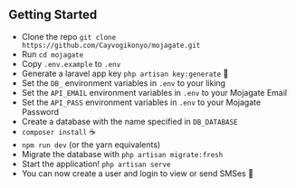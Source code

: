## Getting Started
- Clone the repo `git clone https://github.com/Cayvogikonyo/mojagate.git`
- Run `cd mojagate`
- Copy `.env.example` to `.env`
- Generate a laravel app key `php artisan key:generate` 🔑
- Set the `DB_` environment variables in `.env` to your liking 
- Set the `API_EMAIL` environment variables in `.env` to your Mojagate Email
- Set the `API_PASS` environment variables in `.env` to your Mojagate Password
- Create a database with the name specified in `DB_DATABASE`
- `composer install` ☕️
- `npm run dev` (or the yarn equivalents)
- Migrate the database with `php artisan migrate:fresh`
- Start the application! `php artisan serve` 
- You can now create a user and login to view or send SMSes 🚀